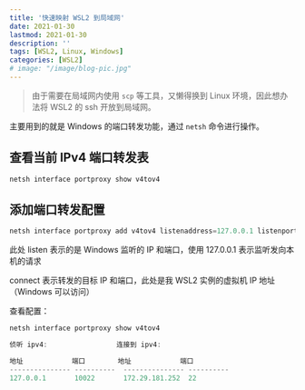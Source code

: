 ```yaml
---
title: '快速映射 WSL2 到局域网'
date: 2021-01-30
lastmod: 2021-01-30
description: ''
tags: [WSL2, Linux, Windows]
categories: [WSL2]
# image: "/image/blog-pic.jpg"
---
```


> 由于需要在局域网内使用 `scp` 等工具，又懒得换到 Linux 环境，因此想办法将 WSL2 的 ssh 开放到局域网。

主要用到的就是 Windows 的端口转发功能，通过 `netsh` 命令进行操作。

## 查看当前 IPv4 端口转发表

```powershell
netsh interface portproxy show v4tov4
```

## 添加端口转发配置

```powershell
netsh interface portproxy add v4tov4 listenaddress=127.0.0.1 listenport=10022 connectaddress=172.29.181.252 connectport=22
```

此处 listen 表示的是 Windows 监听的 IP 和端口，使用 127.0.0.1 表示监听发向本机的请求

connect 表示转发的目标 IP 和端口，此处是我 WSL2 实例的虚拟机 IP 地址（Windows 可以访问）

查看配置：

```powershell
netsh interface portproxy show v4tov4

侦听 ipv4:                 连接到 ipv4:

地址            端口        地址            端口
--------------- ----------  --------------- ----------
127.0.0.1       10022       172.29.181.252  22
```
